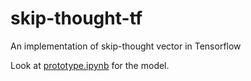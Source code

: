 # skip-thought-tf
An implementation of skip-thought vector in Tensorflow

Look at [prototype.ipynb](https://github.com/persiyanov/skip-thought-tf/blob/master/prototype.ipynb) for the model.
